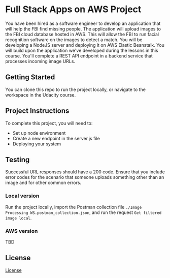 # Full Stack Apps on AWS Project

You have been hired as a software engineer to develop an application that will help the FBI find missing people. The application will upload images to the FBI cloud database hosted in AWS. This will allow the FBI to run facial recognition software on the images to detect a match. You will be developing a NodeJS server and deploying it on AWS Elastic Beanstalk.
You will build upon the application we've developed during the lessons in this course. You'll complete a REST API endpoint in a backend service that processes incoming image URLs.

## Getting Started

You can clone this repo to run the project locally, or navigate to the workspace in the Udacity course.

## Project Instructions

To complete this project, you will need to:

- Set up node environment
- Create a new endpoint in the server.js file
- Deploying your system

## Testing

Successful URL responses should have a 200 code. Ensure that you include error codes for the scenario that someone uploads something other than an image and for other common errors.

### Local version

Run the project locally, import the Postman collection file `./Image Processing WS.postman_collection.json`, and run the request `Get filtered image local`.

### AWS version

TBD

## License

[License](LICENSE.txt)
